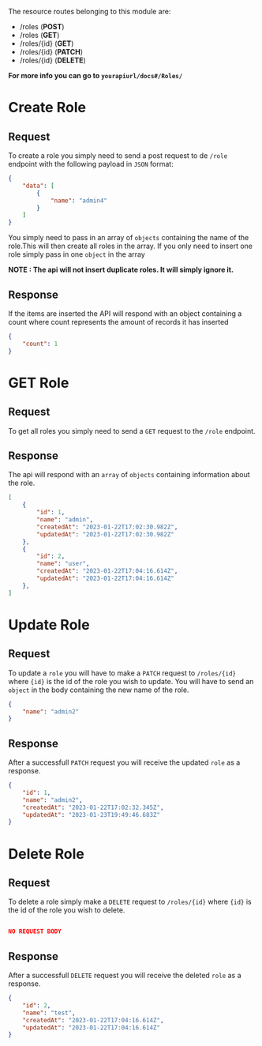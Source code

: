 The resource routes belonging to this module are:

- /roles (**POST**)
- /roles (**GET**)
- /roles/{id} (**GET**)
- /roles/{id} (**PATCH**)
- /roles/{id} (**DELETE**)

**For more info you can go to `yourapiurl/docs#/Roles/`**

# Create Role

## Request

To create a role you simply need to send a post request to de `/role` endpoint with the following payload in `JSON`  format:

```json
{
    "data": [
        {
            "name": "admin4"
        }
    ]
}
```

You simply need to pass in an array of `objects`  containing the name of the role.This will then create all roles in the array. If you only need to insert one role simply pass in one `object` in the array

**NOTE : The api will not insert duplicate roles. It will simply ignore it.**

## Response

If the items are inserted the API will respond with an object containing a count where count represents the amount of records it has inserted

```json
{
    "count": 1
}

```


# GET Role

## Request

To get all roles you simply need to send a `GET` request to the `/role` endpoint.

## Response

The api will respond with an `array` of  `objects` containing information about the role.

```json
[
    {
        "id": 1,
        "name": "admin",
        "createdAt": "2023-01-22T17:02:30.982Z",
        "updatedAt": "2023-01-22T17:02:30.982Z"
    },
    {
        "id": 2,
        "name": "user",
        "createdAt": "2023-01-22T17:04:16.614Z",
        "updatedAt": "2023-01-22T17:04:16.614Z"
    },
]
```


# Update Role

## Request

To update a `role` you will have to make a `PATCH` request to `/roles/{id}` where `{id}` is the id of the role you wish to update. You will have to send an `object` in the body containing the new name of the role.

```json
{
    "name": "admin2"
}
```

## Response

After a successfull `PATCH` request you will receive the updated `role` as a response.

```json
{
    "id": 1,
    "name": "admin2",
    "createdAt": "2023-01-22T17:02:32.345Z",
    "updatedAt": "2023-01-23T19:49:46.683Z"
}
```


# Delete Role

## Request

To delete a role simply make a `DELETE` request to  `/roles/{id}` where `{id}` is the id of the role you wish to delete. 

```json

NO REQUEST BODY

```


## Response

After a successfull `DELETE` request you will receive the deleted `role` as a response.

```json
{
    "id": 2,
    "name": "test",
    "createdAt": "2023-01-22T17:04:16.614Z",
    "updatedAt": "2023-01-22T17:04:16.614Z"
}
```
